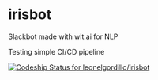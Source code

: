 # irisbot
Slackbot made with wit.ai for NLP

Testing simple CI/CD pipeline

[![Codeship Status for leonelgordillo/irisbot](https://app.codeship.com/projects/8066ea50-4069-0137-d542-0a76a8d3365c/status?branch=master)](https://app.codeship.com/projects/335863)
